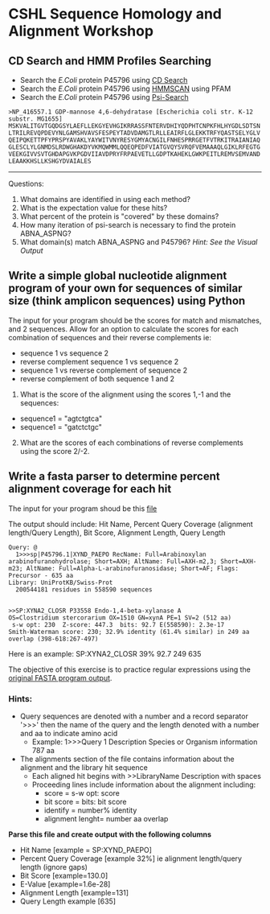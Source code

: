 # CSHL Sequence Homology and Alignment Workshop
 
## CD Search and HMM Profiles Searching

- Search the *E.Coli* protein P45796 using [CD Search](https://www.ncbi.nlm.nih.gov/Structure/cdd/wrpsb.cgi)
- Search the *E.Coli* protein P45796 using [HMMSCAN](https://www.ebi.ac.uk/Tools/hmmer/search/hmmscan) using PFAM
- Search the *E.Coli* protein P45796 using [Psi-Search](https://www.ebi.ac.uk/Tools/sss/psisearch/)

```
>NP_416557.1 GDP-mannose 4,6-dehydratase [Escherichia coli str. K-12 substr. MG1655]
MSKVALITGVTGQDGSYLAEFLLEKGYEVHGIKRRASSFNTERVDHIYQDPHTCNPKFHLHYGDLSDTSN
LTRILREVQPDEVYNLGAMSHVAVSFESPEYTADVDAMGTLRLLEAIRFLGLEKKTRFYQASTSELYGLV
QEIPQKETTPFYPRSPYAVAKLYAYWITVNYRESYGMYACNGILFNHESPRRGETFVTRKITRAIANIAQ
GLESCLYLGNMDSLRDWGHAKDYVKMQWMMLQQEQPEDFVIATGVQYSVRQFVEMAAAQLGIKLRFEGTG
VEEKGIVVSVTGHDAPGVKPGDVIIAVDPRYFRPAEVETLLGDPTKAHEKLGWKPEITLREMVSEMVAND
LEAAKKHSLLKSHGYDVAIALES
```

---
Questions:
1. What domains are identified in using each method?
2. What is the expectation value for these hits?
3. What percent of the protein is "covered" by these domains?
4. How many iteration of psi-search is necessary to find the protein ABNA_ASPNG?
5. What domain(s) match ABNA_ASPNG and P45796? *Hint: See the Visual Output*

## Write a simple global nucleotide alignment program of your own for sequences of similar size (think amplicon sequences) using Python

The input for your program should be the scores for match and mismatches, and 2 sequences. Allow for an option to calculate the scores for each combination of sequences and their reverse complements ie:  
- sequence 1 vs sequence 2
- reverse complement sequence 1 vs sequence 2
- sequence 1 vs reverse complement of sequence 2
- reverse complement of both sequence 1 and 2


1. What is the score of the alignment using the scores 1,-1 and the sequences:
- sequence1 = "agtctgtca"
- sequence1 = "gatctctgc"

2. What are the scores of each combinations of reverse complements using the score 2/-2.

## Write a fasta parser to determine percent alignment coverage for each hit


The input for your program shoud be this [file](out.txt)  

The output should include:
Hit Name, Percent Query Coverage (alignment length/Query Length), Bit Score, Alignment Length, Query Length

```
Query: @
  1>>>sp|P45796.1|XYND_PAEPO RecName: Full=Arabinoxylan arabinofuranohydrolase; Short=AXH; AltName: Full=AXH-m2,3; Short=AXH-m23; AltName: Full=Alpha-L-arabinofuranosidase; Short=AF; Flags: Precursor - 635 aa
Library: UniProtKB/Swiss-Prot
  200544181 residues in 558590 sequences


>>SP:XYNA2_CLOSR P33558 Endo-1,4-beta-xylanase A
OS=Clostridium stercorarium OX=1510 GN=xynA PE=1 SV=2 (512 aa)
 s-w opt: 230  Z-score: 447.3  bits: 92.7 E(558590): 2.3e-17
Smith-Waterman score: 230; 32.9% identity (61.4% similar) in 249 aa overlap (398-618:267-497)

```
Here is an example:
SP:XYNA2_CLOSR 39% 92.7 249 635 

The objective of this exercise is to practice regular expressions using the [original FASTA program output](out.txt).

### Hints:
- Query sequences are denoted with a number and a record separator '>>>' then the name of the query and the length denoted with a number and aa to indicate amino acid
  - Example: 1>>>Query 1 Description Species or Organism information 787 aa
- The alignments section of the file contains information about the alignment and the library hit sequence
  - Each aligned hit begins with >>LibraryName Description with spaces
  - Proceeding lines include information about the alignment including:
    - score =  s-w opt: score
    - bit score = bits: bit score 
    - identify = number% identity
    - alignment lenght= number aa overlap

**Parse this file and create output with the following columns**

- Hit Name [example = SP:XYND_PAEPO]
- Percent Query Coverage [example 32%] ie alignment length/query length (ignore gaps)
- Bit Score [example=130.0]
- E-Value [example=1.6e-28]
- Alignment Length [example=131]
- Query Length example [635]

